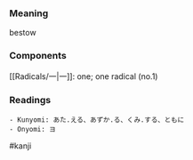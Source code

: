 ### Meaning

bestow

### Components

[[Radicals/一|一]]: one; one radical (no.1)

### Readings

```
- Kunyomi: あた.える、あずか.る、くみ.する、ともに
- Onyomi: ヨ
```

#kanji